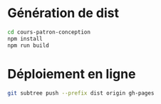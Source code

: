 # Génération de dist

```bash
cd cours-patron-conception
npm install
npm run build
```

# Déploiement en ligne

```bash
git subtree push --prefix dist origin gh-pages
```

